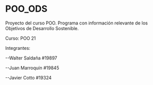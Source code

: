 # POO_ODS
Proyecto del curso POO. Programa con información relevante de los Objetivos de Desarrollo Sostenible.

Curso: POO 21
  
Integrantes:	

--Walter Saldaña #19897

--Juan Marroquín #19845

--Javier Cotto #19324
